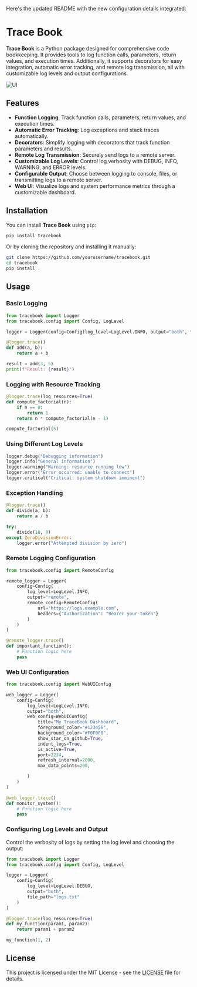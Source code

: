 Here's the updated README with the new configuration details integrated:

# Trace Book

**Trace Book** is a Python package designed for comprehensive code bookkeeping. It provides tools to log function calls, parameters, return values, and execution times. Additionally, it supports decorators for easy integration, automatic error tracking, and remote log transmission, all with customizable log levels and output configurations.

![UI](./example/example-ui.png)

## Features

- **Function Logging**: Track function calls, parameters, return values, and execution times.
- **Automatic Error Tracking**: Log exceptions and stack traces automatically.
- **Decorators**: Simplify logging with decorators that track function parameters and results.
- **Remote Log Transmission**: Securely send logs to a remote server.
- **Customizable Log Levels**: Control log verbosity with DEBUG, INFO, WARNING, and ERROR levels.
- **Configurable Output**: Choose between logging to console, files, or transmitting logs to a remote server.
- **Web UI**: Visualize logs and system performance metrics through a customizable dashboard.

## Installation

You can install **Trace Book** using `pip`:

```bash
pip install tracebook
```

Or by cloning the repository and installing it manually:

```bash
git clone https://github.com/yourusername/tracebook.git
cd tracebook
pip install .
```

## Usage

### Basic Logging

```python
from tracebook import Logger
from tracebook.config import Config, LogLevel

logger = Logger(config=Config(log_level=LogLevel.INFO, output="both", file_path="app.log"))

@logger.trace()
def add(a, b):
    return a + b

result = add(3, 5)
print(f"Result: {result}")
```

### Logging with Resource Tracking

```python
@logger.trace(log_resources=True)
def compute_factorial(n):
    if n == 0:
        return 1
    return n * compute_factorial(n - 1)

compute_factorial(5)
```

### Using Different Log Levels

```python
logger.debug("Debugging information")
logger.info("General information")
logger.warning("Warning: resource running low")
logger.error("Error occurred: unable to connect")
logger.critical("Critical: system shutdown imminent")
```

### Exception Handling

```python
@logger.trace()
def divide(a, b):
    return a / b

try:
    divide(10, 0)
except ZeroDivisionError:
    logger.error("Attempted division by zero")
```

### Remote Logging Configuration

```python
from tracebook.config import RemoteConfig

remote_logger = Logger(
    config=Config(
        log_level=LogLevel.INFO,
        output="remote",
        remote_config=RemoteConfig(
            url="https://logs.example.com",
            headers={"Authorization": "Bearer your-token"}
        )
    )
)

@remote_logger.trace()
def important_function():
    # Function logic here
    pass
```

### Web UI Configuration

```python
from tracebook.config import WebUIConfig

web_logger = Logger(
    config=Config(
        log_level=LogLevel.INFO,
        output="both",
        web_config=WebUIConfig(
            title="My TraceBook Dashboard",
            foreground_color="#123456",
            background_color="#F0F0F0",
            show_star_on_github=True,
            indent_logs=True,
            is_active=True,
            port=2234,
            refresh_interval=2000,
            max_data_points=200,

        )
    )
)

@web_logger.trace()
def monitor_system():
    # Function logic here
    pass
```

### Configuring Log Levels and Output

Control the verbosity of logs by setting the log level and choosing the output:

```python
from tracebook import Logger
from tracebook.config import Config, LogLevel

logger = Logger(
    config=Config(
        log_level=LogLevel.DEBUG,
        output="both",
        file_path="logs.txt"
    )
)

@logger.trace(log_resources=True)
def my_function(param1, param2):
    return param1 + param2

my_function(1, 2)
```

## License

This project is licensed under the MIT License - see the [LICENSE](LICENSE) file for details.
